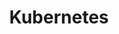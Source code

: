 ---
title: Kubernetes
layout: category
#entries_layout: grid
permalink: /categories/kubernetes/
taxonomy: kubernetes
author_profile: false
classes: wide
sidebar:
  title: "Development"
  nav: "dev-sidebar"
---